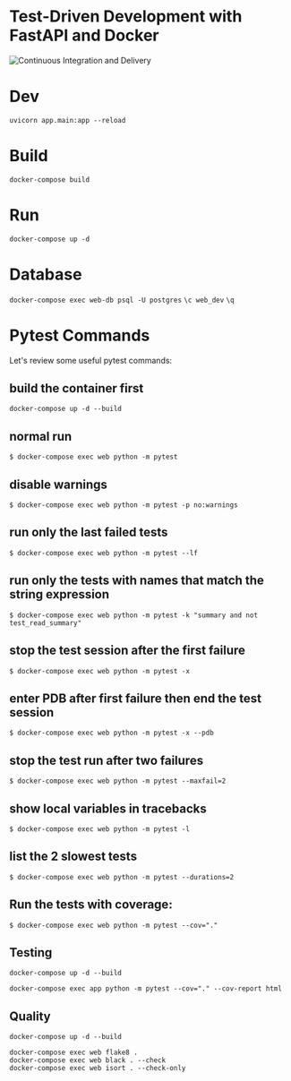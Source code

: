 # Test-Driven Development with FastAPI and Docker

![Continuous Integration and Delivery](https://github.com/zaffer/fastapi-tdd-docker/workflows/Continuous%20Integration%20and%20Delivery/badge.svg?branch=master)


# Dev

`uvicorn app.main:app --reload`


# Build
`docker-compose build`


# Run
`docker-compose up -d`


# Database
`docker-compose exec web-db psql -U postgres`
`\c web_dev`
`\q`


# Pytest Commands
Let's review some useful pytest commands:

## build the container first
`docker-compose up -d --build`


## normal run
`$ docker-compose exec web python -m pytest`

## disable warnings
`$ docker-compose exec web python -m pytest -p no:warnings`

## run only the last failed tests
`$ docker-compose exec web python -m pytest --lf`

## run only the tests with names that match the string expression
`$ docker-compose exec web python -m pytest -k "summary and not test_read_summary"`

## stop the test session after the first failure
```$ docker-compose exec web python -m pytest -x```

## enter PDB after first failure then end the test session
`$ docker-compose exec web python -m pytest -x --pdb`

## stop the test run after two failures
`$ docker-compose exec web python -m pytest --maxfail=2`

## show local variables in tracebacks
`$ docker-compose exec web python -m pytest -l`

## list the 2 slowest tests
`$ docker-compose exec web python -m pytest --durations=2`


## Run the tests with coverage:
`$ docker-compose exec web python -m pytest --cov="."`


## Testing
```
docker-compose up -d --build
```
```
docker-compose exec app python -m pytest --cov="." --cov-report html
```

## Quality
```
docker-compose up -d --build
```
```
docker-compose exec web flake8 .
docker-compose exec web black . --check
docker-compose exec web isort . --check-only
```


